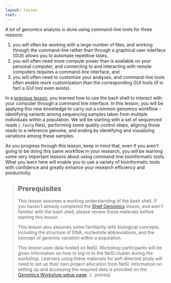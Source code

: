 ```yaml
---
layout: lesson
root: .
---
```


A lot of genomics analysis is done using command-line tools for three reasons:   
1) you will often be working with a large number of files, and working through the command-line rather than 
through a graphical user interface (GUI) allows you to automate repetitive tasks,    
2) you will often need more compute power than is available on your personal computer, and 
connecting to and interacting with remote computers requires a command-line interface, and    
3) you will often need to customize your analyses, and command-line tools often enable more 
customization than the corresponding GUI tools (if in fact a GUI tool even exists).   

In a [previous lesson](http://www.datacarpentry.org/shell-genomics/), you learned how to use the bash shell to interact with your computer through a command line interface. In this 
lesson, you will be applying this new knowledge to carry out a common genomics workflow - identifying variants among sequencing samples 
taken from multiple individuals within a population. We will be starting with a set of sequenced reads (`.fastq` files), performing
some quality control steps, aligning those reads to a reference genome, and ending by identifying and visualizing variations among these
samples. 

As you progress through this lesson, keep in mind that, even if you aren't going to be doing this same workflow in your research, 
you will be learning some very important lessons about using command-line bioinformatic tools. What you learn here will enable you to 
use a variety of bioinformatic tools with confidence and greatly enhance your research efficiency and productivity.

> ## Prerequisites
>
> This lesson assumes a working understanding of the bash shell. If you haven't already completed the [Shell Genomics](http://www.datacarpentry.org/shell-genomics/) lesson, and aren't familiar with the bash shell, please review those materials
> before starting this lesson.
>
> This lesson also assumes some familiarity with biological concepts, including the structure of DNA, nucleotide abbreviations, and the 
> concept of genomic variation within a population. 
>
> This lesson uses data hosted on NeSI. Workshop participants will be given information on how
> to log-in to the NeSI cluster during the workshop. Learners using these materials for self-directed study will need to set up their own
> project allocation from NeSI. Information on setting up and accessing the required data is provided on the [Genomics Workshop setup page](http://www.datacarpentry.org/genomics-workshop/setup.html).
{: .prereq}
